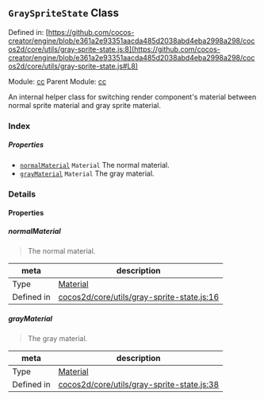 ## `GraySpriteState` Class


Defined in: [https://github.com/cocos-creator/engine/blob/e361a2e93351aacda485d2038abd4eba2998a298/cocos2d/core/utils/gray-sprite-state.js:8](https://github.com/cocos-creator/engine/blob/e361a2e93351aacda485d2038abd4eba2998a298/cocos2d/core/utils/gray-sprite-state.js#L8)

Module: [cc](../modules/cc.md)
Parent Module: [cc](../modules/cc.md)


An internal helper class for switching render component's material between normal sprite material and gray sprite material.



### Index

##### Properties

  - [`normalMaterial`](#normalmaterial) `Material` The normal material.
  - [`grayMaterial`](#graymaterial) `Material` The gray material.





### Details


#### Properties


##### normalMaterial

> The normal material.

| meta | description |
|------|-------------|
| Type | <a href="../classes/Material.html" class="crosslink">Material</a> |
| Defined in | [cocos2d/core/utils/gray-sprite-state.js:16](https://github.com/cocos-creator/engine/blob/e361a2e93351aacda485d2038abd4eba2998a298/cocos2d/core/utils/gray-sprite-state.js#L16) |



##### grayMaterial

> The gray material.

| meta | description |
|------|-------------|
| Type | <a href="../classes/Material.html" class="crosslink">Material</a> |
| Defined in | [cocos2d/core/utils/gray-sprite-state.js:38](https://github.com/cocos-creator/engine/blob/e361a2e93351aacda485d2038abd4eba2998a298/cocos2d/core/utils/gray-sprite-state.js#L38) |






